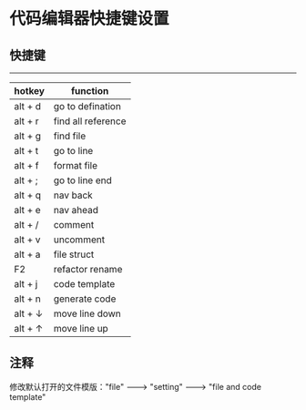 # 代码编辑器快捷键设置

## 快捷键

---
| hotkey  | function           |
| ------- | ------------------ |
| alt + d | go to defination   |
| alt + r | find all reference |
| alt + g | find file          |
| alt + t | go to line         |
| alt + f | format file        |
| alt + ; | go to line end     |
| alt + q | nav back           |
| alt + e | nav ahead          |
| alt + / | comment            |
| alt + v | uncomment          |
| alt + a | file struct        |
| F2      | refactor rename    |
| alt + j | code template      |
| alt + n | generate code      |
| alt + ↓ | move line down     |
| alt + ↑ | move line up       |
## 注释

修改默认打开的文件模版："file" ---> "setting" ---> "file and code template"